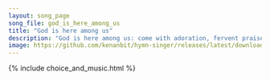 ```yaml
---
layout: song_page
song_file: god_is_here_among_us
title: "God is here among us"
description: "God is here among us: come with adoration, fervent praise and expectation. God is here within us: known beyond believing, soul in silent awe receiving... christian 4part acapella 3verse musicbyother textbyother chords"
image: https://github.com/kenanbit/hymn-singer/releases/latest/download/god_is_here_among_us-trad.png
---
```


{% include choice_and_music.html %}